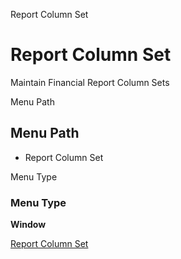 
Report Column Set
# Report Column Set


Maintain Financial Report Column Sets

Menu Path
## Menu Path



- Report Column Set

Menu Type
### Menu Type

**Window**


[Report Column Set](../../window-report-column-set.md)